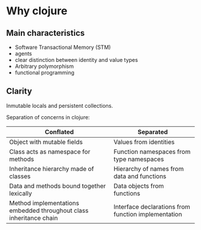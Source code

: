 # Why clojure

## Main characteristics

- Software Transactional Memory (STM)
- agents
- clear distinction between identity and value types
- Arbitrary polymorphism
- functional programming

## Clarity

Inmutable locals and persistent collections.

Separation of concerns in clojure:

| Conflated | Separated |
| --------- | --------- |
| Object with mutable fields | Values from identities |
| Class acts as namespace for methods | Function namespaces from type namespaces |
| Inheritance hierarchy made of classes | Hierarchy of names from data and functions |
| Data and methods bound together lexically | Data objects from functions |
| Method implementations embedded throughout class inheritance chain | Interface declarations from function implementation |